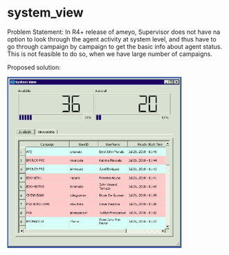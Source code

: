 # system_view

Problem Statement: In R4+ release of ameyo, Supervisor does not have na option to look through the agent activity at system level, and thus have to go through campaign by campaign to get the basic info about agent status. This is not feasible to do so, when we have large number of campaigns.

Proposed solution: 

<Img src='https://raw.githubusercontent.com/a-mishra/system_view/master/Screenshots/availble.png?raw=true' alt='' width=80% >
  

